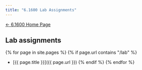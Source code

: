 ```yaml
---
title: "6.1600 Lab Assignments"
---
```


[&larr; 6.1600 Home Page](https://61600.csail.mit.edu/)

## Lab assignments
{% for page in site.pages %}
{% if page.url contains "/lab" %}
* [{{ page.title }}]({{ page.url }})
{% endif %}
{% endfor %}  <!-- page -->
